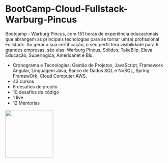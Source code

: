# BootCamp-Cloud-Fullstack-Warburg-Pincus
Bootcamp - Warburg Pincus, com 151 horas de experiência educacionais que abrangem as principais tecnologias para se tornar um(a) profissional Fullstack. Ao gerar a sua certificação, o seu perfil terá visibilidade para 6 grandes empresas, são elas: Warburg Pincus, Sólides, TakeBlip, Eleva Educação, Superlógica, Americanet e Blu.
- Cronograma e Tecnologias: Gestão de Projetos, JavaScript, Framework Angular, Linguagem Java, Banco de Dados SQL e NoSQL, Spring FramewOrk, Cloud Computer AWS.
- 43 cursos
- 6 desafios de projeto
- 10 desafios de código
- 1 live
- 12 Mentorias
<img src="InsígniaCloudFullStack.png" width="150px">
